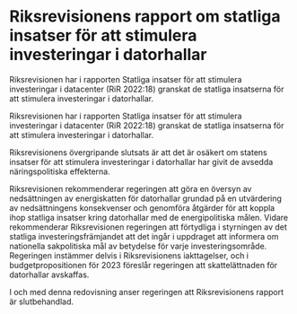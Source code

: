 # Riksrevisionens rapport om statliga insatser för att stimulera investeringar i datorhallar

Riksrevisionen har i rapporten Statliga insatser för att stimulera investeringar i datacenter (RiR 2022:18) granskat de statliga insatserna för att stimulera investeringar i datorhallar.

Riksrevisionen har i rapporten Statliga insatser för att stimulera investeringar i datacenter (RiR 2022:18) granskat de statliga insatserna för att stimulera investeringar i datorhallar.

Riksrevisionens övergripande slutsats är att det är osäkert om statens insatser för att stimulera investeringar i datorhallar har givit de avsedda näringspolitiska effekterna.

Riksrevisionen rekommenderar regeringen att göra en översyn av nedsättningen av energiskatten för datorhallar grundad på en utvärdering av nedsättningens konsekvenser och genomföra åtgärder för att koppla ihop statliga insatser kring datorhallar med de energipolitiska målen. Vidare rekommenderar Riksrevisionen regeringen att förtydliga i styrningen av det statliga investeringsfrämjandet att det ingår i uppdraget att informera om nationella sakpolitiska mål av betydelse för varje investeringsområde. Regeringen instämmer delvis i Riksrevisionens iakttagelser, och i budgetpropositionen för 2023 föreslår regeringen att skattelättnaden för datorhallar avskaffas.

I och med denna redovisning anser regeringen att Riksrevisionens rapport är slutbehandlad.
